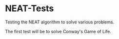 # NEAT-Tests
Testing the NEAT algorithm to solve various problems.

The first test will be to solve Conway's Game of Life.
